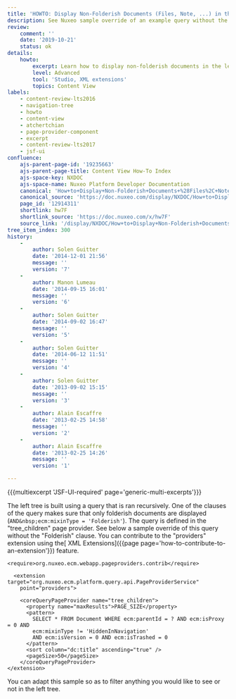 ```yaml
---
title: 'HOWTO: Display Non-Folderish Documents (Files, Note, ...) in the Left Tree - JSF UI'
description: See Nuxeo sample override of an example query without the "Folderish" clause. You can contribute to the "providers" extension using the XML Extensions feature.
review:
    comment: ''
    date: '2019-10-21'
    status: ok
details:
    howto:
        excerpt: Learn how to display non-folderish documents in the left tree with Nuxeo Studio.
        level: Advanced
        tool: 'Studio, XML extensions'
        topics: Content View
labels:
    - content-review-lts2016
    - navigation-tree
    - howto
    - content-view
    - atchertchian
    - page-provider-component
    - excerpt
    - content-review-lts2017
    - jsf-ui
confluence:
    ajs-parent-page-id: '19235663'
    ajs-parent-page-title: Content View How-To Index
    ajs-space-key: NXDOC
    ajs-space-name: Nuxeo Platform Developer Documentation
    canonical: 'How+to+Display+Non-Folderish+Documents+%28Files%2C+Note%2C+...%29+in+the+Left+Tree'
    canonical_source: 'https://doc.nuxeo.com/display/NXDOC/How+to+Display+Non-Folderish+Documents+%28Files%2C+Note%2C+...%29+in+the+Left+Tree'
    page_id: '12914311'
    shortlink: hw7F
    shortlink_source: 'https://doc.nuxeo.com/x/hw7F'
    source_link: '/display/NXDOC/How+to+Display+Non-Folderish+Documents+%28Files%2C+Note%2C+...%29+in+the+Left+Tree'
tree_item_index: 300
history:
    -
        author: Solen Guitter
        date: '2014-12-01 21:56'
        message: ''
        version: '7'
    -
        author: Manon Lumeau
        date: '2014-09-15 16:01'
        message: ''
        version: '6'
    -
        author: Solen Guitter
        date: '2014-09-02 16:47'
        message: ''
        version: '5'
    -
        author: Solen Guitter
        date: '2014-06-12 11:51'
        message: ''
        version: '4'
    -
        author: Solen Guitter
        date: '2013-09-02 15:15'
        message: ''
        version: '3'
    -
        author: Alain Escaffre
        date: '2013-02-25 14:58'
        message: ''
        version: '2'
    -
        author: Alain Escaffre
        date: '2013-02-25 14:26'
        message: ''
        version: '1'

---
```

{{{multiexcerpt 'JSF-UI-required' page='generic-multi-excerpts'}}}

The left tree is built using a query that is ran recursively. One of the clauses of the query makes sure that only folderish documents are displayed (`AND&nbsp;ecm:mixinType = 'Folderish'`). The query is defined in the "tree_children" page provider. See below a sample override of this query without the "Folderish" clause. You can contribute to the "providers" extension using the[ XML Extensions]({{page page='how-to-contribute-to-an-extension'}}) feature.

```html/xml
<require>org.nuxeo.ecm.webapp.pageproviders.contrib</require>

  <extension target="org.nuxeo.ecm.platform.query.api.PageProviderService"
    point="providers">

    <coreQueryPageProvider name="tree_children">
      <property name="maxResults">PAGE_SIZE</property>
      <pattern>
        SELECT * FROM Document WHERE ecm:parentId = ? AND ecm:isProxy = 0 AND
        ecm:mixinType != 'HiddenInNavigation'
        AND ecm:isVersion = 0 AND ecm:isTrashed = 0
      </pattern>
      <sort column="dc:title" ascending="true" />
      <pageSize>50</pageSize>
    </coreQueryPageProvider>
</extension>
```

You can adapt this sample so as to filter anything you would like to see or not in the left tree.
